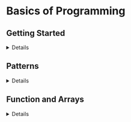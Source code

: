 # Basics of Programming

## Getting Started

<details>

### 1. Print Z

<details>

**Question:**

```text
1. You are required to print a 'z' of size 5 using '*'.
```

**Input Format:**

```text
There is no input
```

**Constraints:**

```text
No Constraints
```

**Sample Output:**

```text
*****
   *
  *
 *
*****
```

Try out first then see the **solution**.

[**Solution ✔️**](../1.Basics_of_Programming/1.Getting_Started/01.Print_Z.cpp)

</details>
  
### 2. Grading System
  
<details>
  
**Question:**
  
``` text
1. You are given as input marks of a student.
2. Display an appropriate message based on the following rules:
2.1 for marks above 90, print excellent.
2.2 for marks above 80 and less than equal to 90, print good.
2.3 for marks above 70 and less than equal to 80, print fair.
2.4 for marks above 60 and less than equal to 70, print meets expectations.
2.5 for marks less than equal to 60, print below par.
```

**Input Format:**

```text
Input is handled for you and provided as variable marks
```

**Output Format:**

```text
  Appropriate message as per student's marks
```

**Constraints:**

```text
No constraints
```

**Sample Input:**

```text
92
```

**Sample Output:**

```text
excellent
```

[**Solution ✔️**](../1.Basics_of_Programming/1.Getting_Started/02.Grading_System.cpp)

</details>

### 3. Is A Number Prime

<details>

**Question:**

```text
1. You've to check whether a given number is prime or not.
2. Take a number "t" as input representing count of input numbers to be tested.
3. Take a number "n" as input "t" number of times.
4. For each input value of n, print "prime" if the number is prime and "not prime" otherwise.
```

**Input Format:**

```text
A number t
A number n
A number n
.. t number of times
```

**Output Format:**

```text
prime
not prime
not prime
.. t number of times
```

**Constraints:**

```text
1 <= t <= 10000
2 <= n < 10^9
```

**Sample Input:**

```text
5
13
2
3
4
5
```

**Sample Output:**

```text
prime
prime
prime
not prime
prime
```

Try out first then see the **solution**.

[**Solution ✔️**](../1.Basics_of_Programming/1.Getting_Started/03.Is_A_Number_Prime.cpp)

</details>

### 4. Print All Primes Till N

<details>

**Question:**

```text
1. You've to print all prime numbers between a range.
2. Take as input "low", the lower limit of range.
3. Take as input "high", the higher limit of range.
4. For the range print all the primes numbers between low and high (both included).
```

**Input Format:**

```text
low
high

```

**Output Format:**

```text
n1
n2
.. all primes between low and high (both included)
```

**Constraints:**

```text
2 <= low < high < 10 ^ 6
```

**Sample Input:**

```text
6
24
```

**Sample Output:**

```text
7
11
13
17
19
23
```

Try out first then see the **solution**.

[**Solution ✔️**](../1.Basics_of_Programming/1.Getting_Started/04.Print_All_Primes_Till_N.cpp)

</details>

### 5. Print Fibonacci Numbers Till N

<details>

**Question:**

```text
1. You've to print first n fibonacci numbers.
2. Take as input "n", the count of fibonacci numbers to print.
3. Print first n fibonacci numbers.
```

**Input Format:**

```text
n
```

**Output Format:**

```text
0
1
1
2
3
5
8
.. first n fibonaccis
```

**Constraints:**

```text
1 <= n < 40
```

**Sample Input:**

```text
10
```

**Sample Output:**

```text
0
1
1
2
3
5
8
13
21
34
```

Try out first then see the **solution**.

[**Solution ✔️**](../1.Basics_of_Programming/1.Getting_Started/05.Print_Fibonacci_Numbers_Till_N.cpp)

---

  </details>

### 6. Count Digits In A Number

<details>

**Question:**

```text
1. You've to count the number of digits in a number.
2. Take as input "n", the number for which the digits has to be counted.
3. Print the digits in that number.
```

**Input Format:**

```text
"n" where n is any integer.
```

**Output Format:**

```text
"d" where d is the number of digits in the number "n"
```

**Constraints:**

```text
1 <= n < 10^9
```

**Sample Input:**

```text
65784383
```

**Sample Output:**

```text
8
```

Try out first then see the **solution**.

[**Solution ✔️**](../1.Basics_of_Programming/1.Getting_Started/06.Count_Digits_In_A_Number.cpp)

</details>

### 7. Digits Of A Number

<details>

**Question:**

```text
1. You've to display the digits of a number.
2. Take as input "n", the number for which digits have to be displayed.
3. Print the digits of the number line-wise.
```

**Input Format:**

```text
"n" where n is any integer.
```

**Output Format:**

```text
d1
d2
d3
... digits of the number
```

**Constraints:**

```text
1 <= n < 10^9
```

**Sample Input:**

```text
65784383
```

**Sample Output:**

```text
6
5
7
8
4
3
8
3
```

Try out first then see the **solution**.

[**Solution ✔️**](../1.Basics_of_Programming/1.Getting_Started/07.Digits_Of_A_Number.cpp)

---

  </details>

### 8. Reverse A Number

<details>

**Question:**

```text
1. You've to display the digits of a number in reverse.
2. Take as input "n", the number for which digits have to be display in reverse.
3. Print the digits of the number line-wise, but in reverse order.
```

**Input Format:**

```text
"n" where n is any integer.
```

**Output Format:**

```text
d1
d2
d3
... digits of the number in reverse
```

**Constraints:**

```text
1 <= n < 10^9
```

**Sample Input:**

```text
65784383
```

**Sample Output:**

```text
3
8
3
4
8
7
5
6
```

Try out first then see the **solution**.

[**Solution ✔️**](../1.Basics_of_Programming/1.Getting_Started/08.Reverse_A_Number.cpp)

</details>

### 9. Inverse Of A Number

<details>

**Question:**

```text
1. You are given a number following certain constraints.
2. The key constraint is if the number is 5 digits long, it'll contain all the digits from 1 to 5 without missing any and without repeating any.
e.g. 23415 is a 5 digit long number containing all digits from 1 to 5 without missing and repeating any digit from 1 to 5.
Take a look at few other valid numbers - 624135, 81456273 etc.Here are a few invalid numbers - 139, 7421357 etc.
3. The inverse of a number is defined as the number created by interchanging the face value and index of digits of number.e.g. for 426135 (reading from right to left, 5 is in place 1, 3 is in place 2, 1 is in place 3, 6 is in place 4, 2 is in place 5 and 4 is in place 6),
the inverse will be 416253 (reading from right to left, 3 is in place 1, 5 is in place 2,2 is in place 3, 6 is in place 4, 1 is in place 5 and 4 is in place 6) More examples - inverse of 2134 is 1243 and inverse of 24153 is 24153
4. Take as input number "n", assume that the number will follow constraints.
5. Print it's inverse.
```

**Input Format:**

```text
"n" where n is any integer, following constraints defined above.
```

**Output Format:**

```text
"i", the inverted number
```

**Constraints:**

```text
1 <= n < 10^8, and follwing other constraints defined above.
```

**Sample Input:**

```text
28346751
```

**Sample Output:**

```text
73425681
```

Try out first then see the **solution**.

[**Solution ✔️**](../1.Basics_of_Programming/1.Getting_Started/09.Inverse_Of_A_Number.cpp)

  </details>

### 10. Rotate A Number

<details>

**Question:**

```text
1. You are given two numbers n and k. You are required to rotate n, k times to the right.
If k is positive, rotate to the right i.e. remove rightmost digit and make it leftmost.
Do the reverse for negative value of k. Also k can have an absolute value larger than number of digits in n.
2. Take as input n and k.
3. Print the rotated number.
4. Note - Assume that the number of rotations will not cause leading 0's in the result. e.g. such an input will not be given
   n = 12340056
   k = 3
   r = 05612340
```

**Input Format:**

```text
"n" where n is any integer.
"K" where k is any integer.
```

**Output Format:**

```text
"r", the rotated number
```

**Constraints:**

```text
1 <= n < 10^9
-10^9 < k < 10^9
```

**Sample Input:**

```text
562984
2
```

**Sample Output:**

```text
845629
```

Try out first then see the **solution**.

[**Solution ✔️**](../1.Basics_of_Programming/1.Getting_Started/10.Rotate_A_Number.cpp)

</details>

### 11. Gcd And Lcm

<details>

**Question:**

```text
1. You are required to print the Greatest Common Divisor (GCD) of two numbers.
2. You are also required to print the Lowest Common Multiple (LCM) of the same numbers.
3. Take input "num1" and "num2" as the two numbers.
4. Print their GCD and LCM.
```

**Input Format:**

```text
num1
num2
.. the numbers whose GCD and LCM we have to find.
```

**Output Format:**

```text
a
b
.. where 'a' and 'b' are the GCD and LCM respectively.
```

**Constraints:**

```text
2 <= n <= 10^9
```

**Sample Input:**

```text
36
24
```

**Sample Output:**

```text
12
72
```

Try out first then see the **solution**.

[**Solution ✔️**](../1.Basics_of_Programming/1.Getting_Started/11.Gcd_And_Lcm.cpp)

</details>

### 12. Prime Factorization Of A Number

<details>

**Question:**

```text
1. You are required to display the prime factorization of a number.
2. Take as input a number n.
3. Print all its prime factors from smallest to largest.
```

**Input Format:**

```text
n, an integer
```

**Output Format:**

```text
p1  p2  p3  p4.. all prime factors of n
```

**Constraints:**

```text
2 <= n < 10 ^ 9
```

**Sample Input:**

```text
1440
```

**Sample Output:**

```text
2 2 2 2 2 3 3 5
```

Try out first then see the **solution**.

[**Solution ✔️**](../1.Basics_of_Programming/1.Getting_Started/12.Prime_Factorization_Of_A_Number.cpp)

</details>

### 13. The Curious Case Of Benjamin Bulbs

<details>

**Question:**

```text
1. You are given n number of bulbs. They are all switched off. A weird fluctuation in voltage hits the circuit n times. In the 1st fluctuation all bulbs are toggled, in the 2nd fluctuation every 2nd bulb is toggled, in the 3rd fluctuation every 3rd bulb is toggled and so on. You've to find which bulbs will be switched on after n fluctuations.
2. Take as input a number n, representing the number of bulbs.
3. Print all the bulbs that will be on after the nth fluctuation in voltage.
```

**Input Format:**

```text
n, an integer
```

**Output Format:**

```text
b1 b2 b3 b4 .. all bulbs that will be on after nth wave
```

**Constraints:**

```text
2 <= n < 10^9
```

**Sample Input:**

```text
6
```

**Sample Output:**

```text
1
4
```

Try out first then see the **solution**.

[**Solution ✔️**](../1.Basics_of_Programming/1.Getting_Started/14.The_Curious_Case_Of_Benjamin_Bulbs.cpp)

</details>

</details>

## Patterns

<details>

### Pattern 1

<details>

**Format:**

```text
1. You are given a number n.
2. You've to create a pattern of * and separated by tab as shown in output format.
```

**Input Format:**

```text
A number n
```

**Constraints:**

```text
1 <= n <= 44
```

**Sample Input:**

```text
5
```

**Output Format:**

```text
*
*   *
*   *   *
*   *   *   *
*   *   *   *   *
```

**Solution :**

<details>

```cpp
for (int i = 0; i < n; i++)
    {
        for (int j = 0; j <= i; j++)
        {
            cout<<"*    ";
        }
        cout<<endl;
    }
```

[Detailed Solution](../1.Basics_of_Programming/2.Patterns/01.Pattern_1.cpp)

</details>

</details>

### Pattern 2

<details>

**Format :**

```text
1. You are given a number n.
2. You've to create a pattern of * and separated by tab as shown in output format.
```

**Input Format :**

```text
A number n
```

**Constraints :**

```text
1 <= n <= 44
```

**Sample Input :**

```text
5
```

**Output Format :**

```text
*   *   *   *   *
*   *   *   *
*   *   *
*   *
*
```

**Solution :**

<details>

```cpp
for (int i = 0; i <= n; i++)
    {
        for (int j = 0; j < star; j++)
        {
            cout << "*\t";
        }
        star--;
        cout << endl;
    }
```

[Full Solution](../1.Basics_of_Programming/2.Patterns/02.Pattern_2.cpp)

</details>

</details>

### Pattern 3

<details>

**Format :**

```text
1. You are given a number n.
2. You've to create a pattern of * and separated by tab as shown in output format.
```

**Input Format :**

```text
A number n
```

**Constraints :**

```text
1 <= n <= 44
```

**Sample Input :**

```text
5
```

**Output Format :**

```cpp
                *
            *   *
        *   *   *
   *    *   *   *
*  *    *   *   *
```

**Solution :**

```cpp
int space = n - 1;
  int star = 1;
  for (int i = 1; i <= n; i++) {
    for (int j = 1; j <= space; j++) {
      cout << "\t";
    }
    for (int k = 1; k <= star; k++) {
      cout << "*\t";
    }
    cout << endl;
    space--;
    star++;
  }
```

[Detailed Solution](../1.Basics_of_Programming/2.Patterns/03.Pattern_3.cpp)

</details>

### Pattern 4

<details>

**Format :**

```text
1. You are given a number n.
2. You've to create a pattern of * and separated by tab as shown in output format.
```

**Input Format :**

```text
A number n
```

**Constraints :**

```text
1 <= n <= 100
```

**Sample Input :**

```text
5
```

**Output Format :**

```text
*   *   *   *   *
    *   *   *   *
        *   *   *
            *   *
                *
```

**Solution** ☑️

<details>

```cpp
int star = n;
  int space = 0;
  for (int i = 1; i <= n; i++)
  {
    for (int j = 0; j < space; j++)
    {
      cout << "\t";
    }
    for (int k = 1; k <= star; k++)
    {
      cout << "*\t";
    }
    cout << endl;
    space++;
    star--;
  }
```

[Full Solution](../1.Basics_of_Programming/2.Patterns/04.Pattern_4.cpp)

</details>

</details>

### Pattern 5

<details>

**Format :**

```text
1. You are given a number n.
2. You've to create a pattern of * and separated by tab as shown in output format.
```

**Input Format :**

```text
A number n
```

**Constraints :**

```text
1 <= n <= 44
```

**Sample Input :**

```text
5
```

**Output Format :**

```cpp
        *
    *   *   *
*   *   *   *   *
    *   *   *
        *
```

**Solution** ☑️

<details>

```cpp
int space = n / 2;
  int star = 1;
  for (int i = 1; i <= n; i++)
  {
    for (int j = 1; j <= space; j++)
    {
      cout << "\t";
    }
    for (int j = 1; j <= star; j++)
    {
      cout << "*\t";
    }
    cout << endl;

    if (i <= n / 2)
    {
      space--;
      star += 2;
    }
    else
    {
      space++;
      star -= 2;
    }
  }
```

[Full Solution](../1.Basics_of_Programming/2.Patterns/05.Pattern_5.cpp)

</details>

</details>

### Pattern 6

<details>

**Format :**

```text
1. You are given a number n.
2. You've to create a pattern of * and separated by tab as shown in output format.
```

**Input Format :**

```text
A number n
```

**Constraints :**

```text

1 <= n <= 100
Also, n is odd.

```

**Sample Input:**

```text

5

```

**Output Format:**

```text

*   *   *       *   *   *
*   *               *   *
*                       *
*   *               *   *
*   *   *       *   *   *

```

**Solution** ☑️

<details>

```cpp
int space = 1;
  int stars = (n / 2) + 1;
  for (int i = 1; i <= n; i++)
  {
    for (int j = 1; j <= stars; j++)
    {
      cout << "*\t";
    }
    for (int j = 1; j <= space; j++)
    {
      cout << "\t";
    }
    for (int j = 1; j <= stars; j++)
    {
      cout << "*\t";
    }

    if (i <= n / 2)
    {
      space += 2;
      stars--;
    }
    else
    {
      space -= 2;
      stars++;
    }
    cout << endl;
  }
```

[Full Solution](../1.Basics_of_Programming/2.Patterns/06.Pattern_6.cpp)

</details>

</details>

### Pattern 7

<details>

**Format :**

```text
1. You are given a number n.
2. You've to create a pattern of * and separated by tab as shown in output format.
```

**Input Format :**

```text
A number n
```

**Constraints :**

```text
1 <= n <= 100
```

**Sample Input :**

```text
5
```

**Output Format :**

```text
*
    *
        *
            *
                *

```

**Solution** ☑️

<details>

```cpp
for (int i = 1; i <= n; i++)
  {
    for (int j = 1; j <= n; j++)
    {
      if (i == j)
      {
        cout << "*\t";
        break;
      }
      else
      {
        cout << "\t";
      }
    }
    cout << endl;
  }
```

[Full Solution](../1.Basics_of_Programming/2.Patterns/07.Pattern_7.cpp)

</details>

</details>

### Pattern 8

<details>

**Question:**

```text
1. You are given a number n.
2. You've to create a pattern of * and separated by tab as shown in output format.
```

**Input Format:**

```text
A number n
```

**Output Format:**

```cpp
                *
            *
        *
    *
*
```

**Constraints:**

```text
1 <= n <= 100
```

**Sample Input:**

```text
5
```

**Sample Output:**

```cpp
                *
            *
        *
    *
*
```

Try out first then see the **solution**.

**Solution** ☑️

<details>

```cpp
for (int i = 1; i <= n; i++) {
    for (int j = 1; j <= n; j++) {
      if (i + j == n + 1) {
        cout << "*\t";
      }
      else {
        cout << "\t";
      }

    }
    cout << endl;
  }
```

[Solution ✔️](../1.Basics_of_Programming/2.Patterns/08.Pattern_8.cpp)

</details>

 </details>

### Pattern 9

<details>

**Question:**

```text
1. You are given a number n.
2. You've to create a pattern of * and separated by tab as shown in output format.
```

**Input Format:**

```text
A number n
```

**Output Format:**

```cpp
*               *
    *       *
        *
    *       *
*               *
```

**Constraints:**

```text
1 <= n <= 100
 Also, n is odd.
```

**Sample Input:**

```text
5
```

**Sample Output:**

```cpp
*               *
    *       *
        *
    *       *
*               *
```

Try out first then see the **solution**.

[Solution ✔️](../1.Basics_of_Programming/2.Patterns/09.Pattern_9.cpp)

</details>

### Pattern 10

<details>

**Question:**

```text
1. You are given a number n.
2. You've to create a pattern of * and separated by tab as shown in output format.
```

**Input Format:**

```text
A number n
```

**Output Format:**

```cpp
        *
    *       *
*               *
    *       *
        *
```

**Constraints:**

```text
1 <= n <= 100
Also, n is odd.
```

**Sample Input:**

```text
5
```

**Sample Output:**

```cpp
        *
    *       *
*               *
    *       *
        *
```

Try out first then see the **solution**.

[Solution ✔️](../1.Basics_of_Programming/2.Patterns/10.Pattern_10.cpp)

</details>

### Pattern 11

<details>

**Question:**

```text
1. You are given a number n.
2. You've to create a pattern as shown in output format.
```

**Input Format:**

```text
A number n
```

**Output Format:**

```cpp
1
2   3
4   5   6
7   8   9   10
. . .
```

**Constraints:**

```text
1 <= n <= 44
```

**Sample Input:**

```text
5
```

**Sample Output:**

```cpp
1
2   3
4   5   6
7   8   9   10
11  12  13  14 15
```

Try out first then see the **solution**.

[Solution ✔️](../1.Basics_of_Programming/2.Patterns/11.Pattern_11.cpp)

</details>

### Pattern 12

<details>

**Question:**

```text
1. You are given a number n.
2. You've to create a pattern as shown in output format.
```

**Input Format:**

```text
A number n
```

**Output Format:**

```cpp
0
1   1
2   3    5
8   13   21   34
55  89   . . .
```

**Constraints:**

```text
1 <= n <= 5
```

**Sample Input:**

```text
5
```

**Sample Output:**

```cpp
0
1   1
2   3    5
8   13   21   34
55  89   144  233   377
```

Try out first then see the **solution**.

[Solution ✔️](../1.Basics_of_Programming/2.Patterns/12.Pattern_12.cpp)

</details>

### Pattern 13

<details>

**Question:**

```text
1. You are given a number n.
2. You've to create a pattern as shown in output format.
```

**Input Format:**

```text
A number n
```

**Output Format:**

```cpp
1
1   1
1   2   1
1   3   3   1
1   4   6   4   1
```

**Constraints:**

```text
1 <= n <= 20
```

**Sample Input:**

```text
5
```

**Sample Output:**

```cpp
1
1   1
1   2   1
1   3   3   1
1   4   6   4   1
```

Try out first then see the **solution**.

[Solution ✔️](../1.Basics_of_Programming/2.Patterns/13.Pattern_13.cpp)

 </details>

### Pattern 14

<details>

**Question:**

```text
1. You are given a number n.
2. You've to create a pattern as shown in output format.
```

**Input Format:**

```text
A number n
```

**Output Format:**

```text
x * 1 = 1x
x * 2 = 2x
x * 3 = 3x
x * 4 = 4x
. .
```

**Constraints:**

```text
1 <= n <= 10
```

**Sample Input:**

```text
3
```

**Sample Output:**

```cpp
3 * 1 = 3
3 * 2 = 6
3 * 3 = 9
3 * 4 = 12
3 * 5 = 15
3 * 6 = 18
3 * 7 = 21
3 * 8 = 24
3 * 9 = 27
3 * 10 = 30
```

Try out first then see the **solution**.

[Solution ✔️](../1.Basics_of_Programming/2.Patterns/14.Pattern_14.cpp)

</details>

### Pattern 15

<details>

**Question:**

```text
1. You are given a number n.
2. You've to create a pattern as shown in output format.
```

**Input Format:**

```text
A number n
```

**Output Format:**

```cpp
        1
    2   3   2
3   4   5   4   3
    2   3   2
        1
```

**Constraints:**

```text
1 <= n <= 10
Also, n is odd.
```

**Sample Input:**

```text
5
```

**Sample Output:**

```cpp
        1
    2   3   2
3   4   5   4   3
    2   3   2
        1
```

Try out first then see the **solution**.

[Solution ✔️](../1.Basics_of_Programming/2.Patterns/15.Pattern_15.cpp)

</details>

### Pattern 16

<details>

**Question:**

```text
1. You are given a number n.
2. You've to create a pattern as shown in output format.
```

**Input Format:**

```text
A number n
```

**Output Format:**

```cpp
1                                               1
1   2                                       2   1
1   2   3                               3   2   1
1   2   3   4                       4   3   2   1
1   2   3   4   5               5   4   3   2   1
1   2   3   4   5   6       6   5   4   3   2   1
1   2   3   4   5   6   7   6   5   4   3   2   1
```

**Constraints:**

```text
1 <= n <= 10
```

**Sample Input:**

```text
7
```

**Sample Output:**

```cpp
1                                               1
1   2                                       2   1
1   2   3                               3   2   1
1   2   3   4                       4   3   2   1
1   2   3   4   5               5   4   3   2   1
1   2   3   4   5   6       6   5   4   3   2   1
1   2   3   4   5   6   7   6   5   4   3   2   1
```

Try out first then see the **solution**.

[Solution ✔️](../1.Basics_of_Programming/2.Patterns/16.Pattern_16.cpp)

</details>

### Pattern 17

<details>

**Question:**

```text
1. You are given a number n.
2. You've to write code to print the pattern given in output format below.
```

**Input Format:**

```text
A number n
```

**Output Format:**

```cpp
        *
        *   *
*   *   *   *   *
        *   *
        *
```

**Constraints:**

```text
1 <= n <= 10
Also, n is odd.
```

**Sample Input:**

```text
5
```

**Sample Output:**

```cpp
        *
        *   *
*   *   *   *   *
        *   *
        *
```

Try out first then see the **solution**.

[Solution ✔️](../1.Basics_of_Programming/2.Patterns/17.Pattern_17.cpp)

</details>

### Pattern 18

<details>

**Question:**

```text
1. You are given a number n.
2. You've to create a pattern as shown in output format.
```

**Input Format:**

```text
A number n
```

**Output Format:**

```cpp
*   *   *   *   *   *   *
    *               *
        *       *
            *
        *   *   *
    *   *   *   *   *
*   *   *   *   *   *   *
```

**Constraints:**

```text
1 <= n <= 44
```

**Sample Input:**

```text
7
```

**Sample Output:**

```cpp
*   *   *   *   *   *   *
    *               *
        *       *
            *
        *   *   *
    *   *   *   *   *
*   *   *   *   *   *   *
```

Try out first then see the **solution**.

[Solution ✔️](../1.Basics_of_Programming/2.Patterns/18.Pattern_18.cpp)

</details>

### Pattern 19

<details>

**Question:**

```text
1. You are given a number n.
2. You've to write code to print the pattern given in output format below
```

**Input Format:**

```text
A number n
```

**Output Format:**

```text

```

**Constraints:**

```text
1 <= n <= 10
 Also, n is odd.
```

**Sample Input:**

```text
3
```

**Sample Output:**

```cpp
*   *   *
*   *   *
*   *   *
```

Try out first then see the **solution**.

[Solution ✔️](../1.Basics_of_Programming/2.Patterns/19.Pattern_19.cpp)

</details>

### Pattern 20

<details>

**Question:**

```text
1. You are given a number n.
2. You've to write code to print the pattern given in output format below
```

**Input Format:**

```text
A number n
```

**Output Format:**

```cpp
*               *
*               *
*       *       *
*   *       *   *
*               *
```

**Constraints:**

```text
1 <= n <= 10
Also, n is odd.
```

**Sample Input:**

```text
5
```

**Sample Output:**

```cpp
*               *
*               *
*       *       *
*   *       *   *
*               *
```

Try out first then see the **solution**.

[Solution ✔️](../1.Basics_of_Programming/2.Patterns/20.Pattern_20.cpp)

</details>

</details>

## Function and Arrays

<details>

</details>
